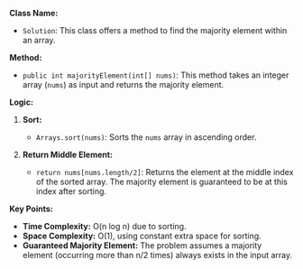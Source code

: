 **Class Name:**

* `Solution`: This class offers a method to find the majority element within an array.

**Method:**

* `public int majorityElement(int[] nums)`: This method takes an integer array (`nums`) as input and returns the majority element.

**Logic:**

1. **Sort:**
   * `Arrays.sort(nums)`: Sorts the `nums` array in ascending order.

2. **Return Middle Element:**
   * `return nums[nums.length/2]`: Returns the element at the middle index of the sorted array. The majority element is guaranteed to be at this index after sorting.

**Key Points:**

- **Time Complexity:** O(n log n) due to sorting.
- **Space Complexity:** O(1), using constant extra space for sorting.
- **Guaranteed Majority Element:** The problem assumes a majority element (occurring more than n/2 times) always exists in the input array.
